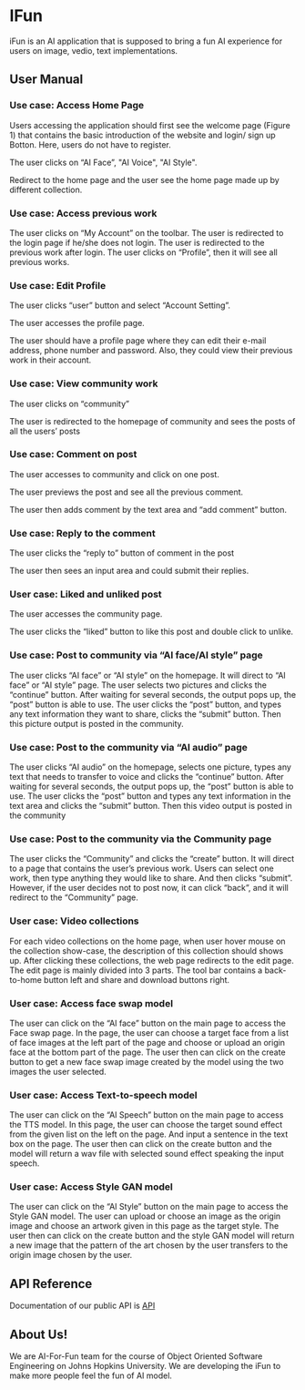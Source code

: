 # IFun

iFun is an AI application that is supposed to bring a fun AI experience for users on image, vedio, text implementations.

## User Manual

### Use case: Access Home Page
Users accessing the application should first see the welcome page (Figure 1) that contains the basic introduction of the website and login/ sign up Botton. Here, users do not have to register. 

The user clicks on “AI Face”, "AI Voice", "AI Style".

Redirect to the home page and the user see the home page made up by different collection.

### Use case: Access previous work
The user clicks on “My Account” on the toolbar. The user is redirected to the login page if he/she does not login. The user is redirected to the previous work after login. The user clicks on “Profile”, then it will see all previous works.

### Use case: Edit Profile
The user clicks “user” button and select “Account Setting”.

The user accesses the profile page.

The user should have a profile page where they can edit their e-mail address, phone number and password. Also, they could view their previous work in their account.

### Use case: View community work

The user clicks on “community” 

The user is redirected to the homepage of community and sees the posts of all the users’ posts

### Use case: Comment on post

The user accesses to community and click on one post.

The user previews the post and see all the previous comment.

The user then adds comment by the text area and “add comment” button.

### Use case: Reply to the comment

The user clicks the “reply to” button of comment in the post 

The user then sees an input area and could submit their replies.

### User case: Liked and unliked post

The user accesses the community page.

The user clicks the “liked” button to like this post and double click to unlike.

### Use case: Post to community via “AI face/AI style” page
The user clicks “AI face” or “AI style” on the homepage. It will direct to “AI face” or “AI style” page. The user selects two pictures and clicks the “continue” button. After waiting for several seconds, the output pops up, the “post” button is able to use. The user clicks the “post” button, and types any text information they want to share, clicks the “submit” button. Then this picture output is posted in the community.

### Use case: Post to the community via “AI audio” page
The user clicks “AI audio” on the homepage, selects one picture, types any text that needs to transfer to voice and clicks the “continue” button. After waiting for several seconds, the output pops up, the “post” button is able to use. The user clicks the “post” button and types any text information in the text area and clicks the “submit” button. Then this video output is posted in the community

### Use case: Post to the community via the Community page
The user clicks the “Community” and clicks the “create” button. It will direct to a page that contains the user’s previous work. Users can select one work, then type anything they would like to share. And then clicks “submit”. However, if the user decides not to post now, it can click “back”, and it will redirect to the “Community” page.


### User case: Video collections
For each video collections on the home page, when user hover mouse on the collection show-case, the description of this collection should shows up. After clicking these collections, the web page redirects to the edit page. The edit page is mainly divided into 3 parts. The tool bar contains a back-to-home button left and  share and download buttons right. 

### User case: Access face swap model
The user can click on the “AI face” button on the main page to access the Face swap page. In the page, the user can choose a target face from a list of face images at the left part of the page and choose or upload an origin face at the bottom part of the page. The user then can click on the create button to get a new face swap image created by the model using the two images the user selected.

### User case: Access Text-to-speech model
The user can click on the “AI Speech” button on the main page to access the TTS model. In this page,  the user can choose the target sound effect from the given list on the left on the page. And input a sentence in the text box on the page. The user then can click on the create button and the model will return a wav file with selected sound effect speaking the input speech.

### User case: Access Style GAN model

The user can click on the “AI Style” button on the main page to access the Style GAN model. The user can upload or choose an image as the origin image and choose an artwork given in this page as the target style. The user then can click on the create button and the style GAN model will return a new image that the pattern of the art chosen by the user transfers to the origin image chosen by the user.
 

## API Reference

Documentation of our public API is [API](https://github.com/cs421sp22-homework/project-team-01-ai_for_fun/blob/main/docs/API%20reference/API.md)

## About Us!

We are AI-For-Fun team for the course of Object Oriented Software Engineering on Johns Hopkins University. We are developing the iFun to make more people feel the fun of AI model. 
